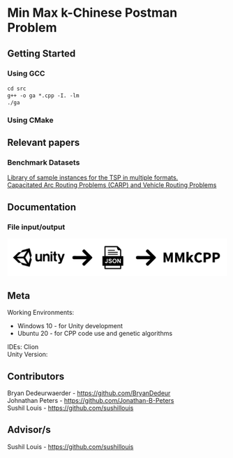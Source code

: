 # Min Max k-Chinese Postman Problem

## Getting Started

### Using GCC

```
cd src
g++ -o ga *.cpp -I. -lm  
./ga
``` 

### Using CMake



## Relevant papers


### Benchmark Datasets
[Library of sample instances for the TSP in multiple formats.](http://comopt.ifi.uni-heidelberg.de/software/TSPLIB95/tsp/)  
[Capacitated Arc Routing Problems (CARP) and Vehicle Routing Problems](https://logistik.bwl.uni-mainz.de/forschung/benchmarks/)

## Documentation

### File input/output

![File IO](/img/file-io.png)

## Meta
Working Environments: 
  - Windows 10 - for Unity development  
  - Ubuntu 20 - for CPP code use and genetic algorithms  
 
IDEs: Clion  
Unity Version: 

## Contributors

Bryan Dedeurwaerder - https://github.com/BryanDedeur  
Johnathan Peters - https://github.com/Jonathan-B-Peters  
Sushil Louis - https://github.com/sushillouis

## Advisor/s

Sushil Louis - https://github.com/sushillouis
